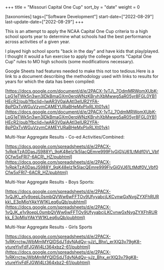 +++
title = "Missouri Capital One Cup"
sort_by = "date"
weight = 0

[taxonomies]
tags=["Software Development"]
start-date=["2022-08-29"]
last-update-date=["2022-08-29"]
+++

This is an attempt to apply the NCAA Capital One Cup criteria to a high school sports year to determine what schools had the best performance across activities of a given year.

I played high school sports "back in the day" and have kids that  play/played. I thought it would a fun exercise to apply the college  sports "Capital One Cup" rules to MO high schools (some modifications  necessary).

Google Sheets had features needed to make this not too tedious.Here is a link to a document describing the methodology used with links to results for years for which the data has been compiled:

[https://docs.google.com/document/d/e/2PACX-1vTJ\_7OdmMRWomXUbK-LpG1eTWk5n3wn3lDkBmaGXm0erpWNzKBryhXbMwwg5aR05yr8FGL0YB1HEcR2/pub?fbclid=IwAR3V0aiAAtl3eIUR2YFA-8pPDxTvWGuVzymCAMEYURaBHeMxPIxRLXt01vk](https://docs.google.com/document/d/e/2PACX-1vTJ_7OdmMRWomXUbK-LpG1eTWk5n3wn3lDkBmaGXm0erpWNzKBryhXbMwwg5aR05yr8FGL0YB1HEcR2/pub?fbclid=IwAR3V0aiAAtl3eIUR2YFA-8pPDxTvWGuVzymCAMEYURaBHeMxPIxRLXt01vk)

Multi-Year Aggregate Results - Co-ed Activities/Combined:

[https://docs.google.com/spreadsheets/d/e/2PACX-1vRpkTzA0DasJS988Y\_9qK48eIz1k5IacQEmre999FlvGiGVJ61LtMdf0V\_Vbf0Cfw5xFRl7-6ACR\_HZ/pubhtml](https://docs.google.com/spreadsheets/d/e/2PACX-1vRpkTzA0DasJS988Y_9qK48eIz1k5IacQEmre999FlvGiGVJ61LtMdf0V_Vbf0Cfw5xFRl7-6ACR_HZ/pubhtml)

Multi-Year Aggregate Results - Boys Sports:

[https://docs.google.com/spreadsheets/d/e/2PACX-1vQJK\_e1y9oepL0smbQVWw6wFFTOv9UfyyabcjLKCvnwGxNvgZYXFhRURkk\_E3pMlqYAkYW1KLeq6uQb/pubhtml](https://docs.google.com/spreadsheets/d/e/2PACX-1vQJK_e1y9oepL0smbQVWw6wFFTOv9UfyyabcjLKCvnwGxNvgZYXFhRURkk_E3pMlqYAkYW1KLeq6uQb/pubhtml)

Multi-Year Aggregate Results - Girls Sports

[https://docs.google.com/spreadsheets/d/e/2PACX-1vRKrrctwJWbMmMYQlDSdJTdvNAdQy-yJz\_Bhx\_erXIQ3v79gK8-vtureYivFdFJGWI4Lt364xbz2-61/pubhtml](https://docs.google.com/spreadsheets/d/e/2PACX-1vRKrrctwJWbMmMYQlDSdJTdvNAdQy-yJz_Bhx_erXIQ3v79gK8-vtureYivFdFJGWI4Lt364xbz2-61/pubhtml)